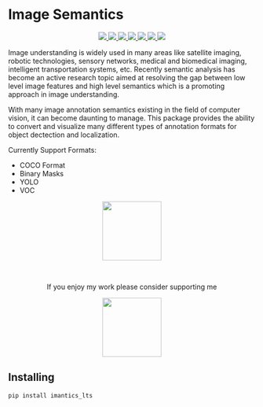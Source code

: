 # Image Semantics

<p align="center">
  <a href="/jsbroks/imantics/stargazers">
    <img src="https://img.shields.io/github/stars/jsbroks/imantics.svg">
  </a>
  <a href="/jsbroks/imantics/issues">
    <img src="https://img.shields.io/github/issues/jsbroks/imantics.svg">
  </a>
  <a href="https://tldrlegal.com/license/mit-license">
    <img src="https://img.shields.io/github/license/mashape/apistatus.svg">
  </a>
  <a href="https://travis-ci.org/jsbroks/imantics">
    <img src="https://travis-ci.org/jsbroks/imantics.svg?branch=master">
  </a>
  <a href="https://imantics.readthedocs.io/en/latest/?badge=latest">
    <img src="https://readthedocs.org/projects/imantics/badge/?version=latest">
  </a>
  <a href="https://pypi.org/project/imantics/">
    <img src="https://img.shields.io/pypi/v/imantics.svg">
  </a>
  <a href="https://pypi.org/project/imantics/">
    <img src="https://img.shields.io/pypi/dm/imantics.svg">
  </a>
</p>

Image understanding is widely used in many areas like satellite imaging, robotic technologies, sensory networks, medical and biomedical imaging, intelligent transportation systems, etc. Recently semantic analysis has become an active research topic aimed at resolving the gap between low level image features and high level semantics which is a promoting approach in image understanding.

With many image annotation semantics existing in the field of computer vision, it can become daunting to manage. This package provides the ability to convert and visualize many different types of annotation formats for object dectection and localization.

Currently Support Formats:

- COCO Format
- Binary Masks
- YOLO
- VOC


<p align="center">
  <a href="https://discord.gg/4zP5Qkj">
    <img src="https://discord.com/assets/e4923594e694a21542a489471ecffa50.svg" width="120">
  </a>
</p>

<br />

<p align="center">If you enjoy my work please consider supporting me</p>
<p align="center">
  <a href="https://www.patreon.com/jsbroks">
    <img src="https://c5.patreon.com/external/logo/become_a_patron_button@2x.png" width="120">
  </a>
</p>

## Installing

```
pip install imantics_lts
```
